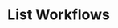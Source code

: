 ---
title: List Workflows
excerpt: >-
  Retrieves a list of [Workflow](#schema_workflow) you've previously created.
  The workflows are returned in sorted order, with the most recent appearing
  first. The list can be filtered using [Tags](/docs/developers/concepts/tags).
api:
  file: botpress-api.json
  operationId: listWorkflows
deprecated: false
hidden: false
metadata:
  title: ''
  description: ''
  robots: index
next:
  description: ''
---